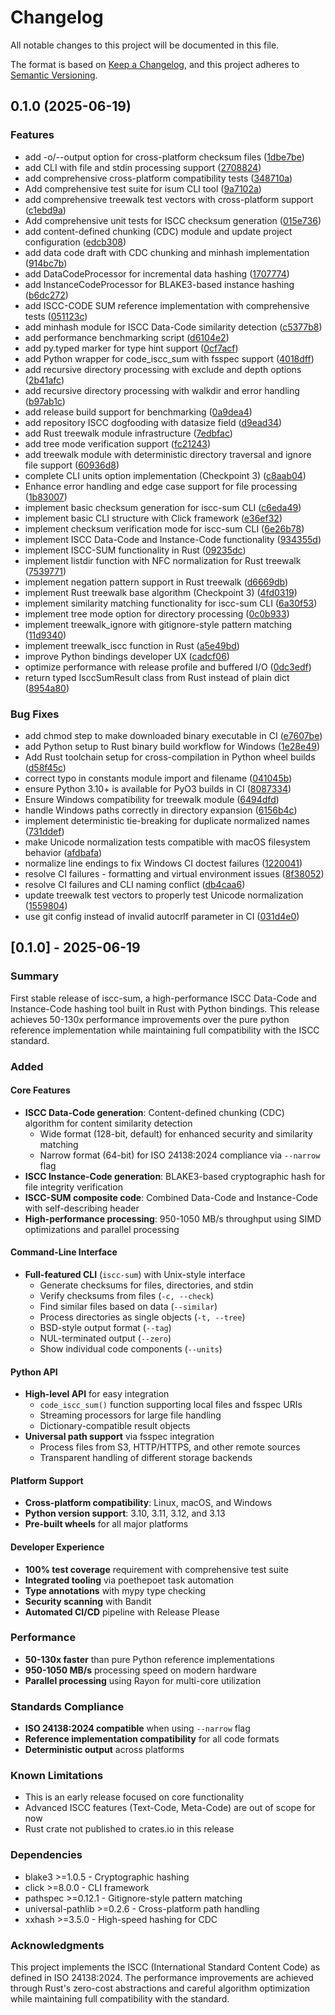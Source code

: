 # Changelog

All notable changes to this project will be documented in this file.

The format is based on [Keep a Changelog](https://keepachangelog.com/en/1.0.0/), and this project adheres to
[Semantic Versioning](https://semver.org/spec/v2.0.0.html).

## 0.1.0 (2025-06-19)


### Features

* add -o/--output option for cross-platform checksum files ([1dbe7be](https://github.com/bio-codes/iscc-sum/commit/1dbe7be96511659193f53a45fc7b8b02c3fc19f7))
* add CLI with file and stdin processing support ([2708824](https://github.com/bio-codes/iscc-sum/commit/27088248f119ddbec906f5cf600ed2c1f4b3d5eb))
* add comprehensive cross-platform compatibility tests ([348710a](https://github.com/bio-codes/iscc-sum/commit/348710ac3dc06822fdca39f7e96a4d40e7ce7dfb))
* Add comprehensive test suite for isum CLI tool ([9a7102a](https://github.com/bio-codes/iscc-sum/commit/9a7102a23f7d6b04d6fa18e3e9cd7f1b7877858b))
* add comprehensive treewalk test vectors with cross-platform support ([c1ebd9a](https://github.com/bio-codes/iscc-sum/commit/c1ebd9a50f15b1d8b335e27278df3a4dcc07be0f))
* Add comprehensive unit tests for ISCC checksum generation ([015e736](https://github.com/bio-codes/iscc-sum/commit/015e736e604ee4ea1af4718e1165cfad82467a12))
* add content-defined chunking (CDC) module and update project configuration ([edcb308](https://github.com/bio-codes/iscc-sum/commit/edcb3089378d45fb5a415c0a01c401cd9ee07451))
* add data code draft with CDC chunking and minhash implementation ([914bc7b](https://github.com/bio-codes/iscc-sum/commit/914bc7b6b9a516e66ea6d1fefe877dce3302d183))
* add DataCodeProcessor for incremental data hashing ([1707774](https://github.com/bio-codes/iscc-sum/commit/170777474fb6ae2d4c98161d6ad78179e2c3616f))
* add InstanceCodeProcessor for BLAKE3-based instance hashing ([b6dc272](https://github.com/bio-codes/iscc-sum/commit/b6dc272b9616ee8f91bebb367edab66ef28b1f6e))
* add ISCC-CODE SUM reference implementation with comprehensive tests ([051123c](https://github.com/bio-codes/iscc-sum/commit/051123c0d1521e0cd31dc590b5ab4a9f1dc9842f))
* add minhash module for ISCC Data-Code similarity detection ([c5377b8](https://github.com/bio-codes/iscc-sum/commit/c5377b8b6943bf3eddfe12b39ab542f67c197379))
* add performance benchmarking script ([d6104e2](https://github.com/bio-codes/iscc-sum/commit/d6104e24a133f6d4dfc0a101ce29455e6ce6900a))
* add py.typed marker for type hint support ([0cf7acf](https://github.com/bio-codes/iscc-sum/commit/0cf7acf7aa470419b9e016a42f1c7580cd43a747))
* add Python wrapper for code_iscc_sum with fsspec support ([4018dff](https://github.com/bio-codes/iscc-sum/commit/4018dff43c9f48bb9ebbf9d05039c04d7a41f5dd))
* add recursive directory processing with exclude and depth options ([2b41afc](https://github.com/bio-codes/iscc-sum/commit/2b41afcd9e7ab80f2afa4195c073b81299c91e43))
* add recursive directory processing with walkdir and error handling ([b97ab1c](https://github.com/bio-codes/iscc-sum/commit/b97ab1ce6501704a982dc2a5e346aa714caf88e3))
* add release build support for benchmarking ([0a9dea4](https://github.com/bio-codes/iscc-sum/commit/0a9dea4c7717e28c79f1c29063d05f3f3b9d8665))
* add repository ISCC dogfooding with datasize field ([d9ead34](https://github.com/bio-codes/iscc-sum/commit/d9ead3477678c89fefdb69faed5d1fb1d5e9c0e8))
* add Rust treewalk module infrastructure ([7edbfac](https://github.com/bio-codes/iscc-sum/commit/7edbfac0f4ea575aa20a507685caab84bdd89fdf))
* add tree mode verification support ([fc21243](https://github.com/bio-codes/iscc-sum/commit/fc212432563715a2185a31a0d4f518677f0cd253))
* add treewalk module with deterministic directory traversal and ignore file support ([60936d8](https://github.com/bio-codes/iscc-sum/commit/60936d83a42f14a20c871509dd7f8746b4e9739a))
* complete CLI units option implementation (Checkpoint 3) ([c8aab04](https://github.com/bio-codes/iscc-sum/commit/c8aab04a3f93d3fe5110996499d365200f2df992))
* Enhance error handling and edge case support for file processing ([1b83007](https://github.com/bio-codes/iscc-sum/commit/1b8300702481b05259874b213ffcb15c1c9e1fe6))
* implement basic checksum generation for iscc-sum CLI ([c6eda49](https://github.com/bio-codes/iscc-sum/commit/c6eda4946b5e88246596d4b193548718ca36fd11))
* implement basic CLI structure with Click framework ([e36ef32](https://github.com/bio-codes/iscc-sum/commit/e36ef32dc649418e0b5f58a3041ef40a8af099ad))
* implement checksum verification mode for iscc-sum CLI ([6e26b78](https://github.com/bio-codes/iscc-sum/commit/6e26b780909678ffd7d586a2f182fc8626bdb194))
* implement ISCC Data-Code and Instance-Code functionality ([934355d](https://github.com/bio-codes/iscc-sum/commit/934355d3cd3259987c89230a24d6968c2400ccdb))
* implement ISCC-SUM functionality in Rust ([09235dc](https://github.com/bio-codes/iscc-sum/commit/09235dc12c54986b71f8cda625f017d2e81ec0c5))
* implement listdir function with NFC normalization for Rust treewalk ([7539771](https://github.com/bio-codes/iscc-sum/commit/7539771b1355e9292a94173820a0555b580b4100))
* implement negation pattern support in Rust treewalk ([d6669db](https://github.com/bio-codes/iscc-sum/commit/d6669db78fb64bc85ba77a27512b1e6bc19be3d1))
* implement Rust treewalk base algorithm (Checkpoint 3) ([4fd0319](https://github.com/bio-codes/iscc-sum/commit/4fd03192f425a926e968d71a860716bb6e5a379c))
* implement similarity matching functionality for iscc-sum CLI ([6a30f53](https://github.com/bio-codes/iscc-sum/commit/6a30f53ea7d928e72c8b7ab83b7be318d3286557))
* implement tree mode option for directory processing ([0c0b933](https://github.com/bio-codes/iscc-sum/commit/0c0b93379c5d7bc5119e9cad7c3ae9deae0d8e3d))
* implement treewalk_ignore with gitignore-style pattern matching ([11d9340](https://github.com/bio-codes/iscc-sum/commit/11d934010b653e0e8989d5cb4409a6579ede7742))
* implement treewalk_iscc function in Rust ([a5e49bd](https://github.com/bio-codes/iscc-sum/commit/a5e49bd70403ba4a847d3d2ebf6fa2e25dcfb348))
* improve Python bindings developer UX ([cadcf06](https://github.com/bio-codes/iscc-sum/commit/cadcf069c8adeb6ac85ce387c9a88038f3244d84))
* optimize performance with release profile and buffered I/O ([0dc3edf](https://github.com/bio-codes/iscc-sum/commit/0dc3edf97020692c349842e02e0165fda57c7875))
* return typed IsccSumResult class from Rust instead of plain dict ([8954a80](https://github.com/bio-codes/iscc-sum/commit/8954a80d6693f8f1e53c6c4f9b104c7d2a079bbb))


### Bug Fixes

* add chmod step to make downloaded binary executable in CI ([e7607be](https://github.com/bio-codes/iscc-sum/commit/e7607be5108e25f48ed9fa8993de9d6b7c74aa78))
* add Python setup to Rust binary build workflow for Windows ([1e28e49](https://github.com/bio-codes/iscc-sum/commit/1e28e49a987792c13dcd3e8fc52893c435f47f00))
* Add Rust toolchain setup for cross-compilation in Python wheel builds ([d58f45c](https://github.com/bio-codes/iscc-sum/commit/d58f45cadd875f65ce3acab2ca319b45fb701a6c))
* correct typo in constants module import and filename ([041045b](https://github.com/bio-codes/iscc-sum/commit/041045ba846841658df578f84d711dea256ae57a))
* ensure Python 3.10+ is available for PyO3 builds in CI ([8087334](https://github.com/bio-codes/iscc-sum/commit/8087334ba8d678e8c79d134871a91ea976d7cc33))
* Ensure Windows compatibility for treewalk module ([6494dfd](https://github.com/bio-codes/iscc-sum/commit/6494dfd725bf73c42cb1469dce1cbce1bf256922))
* handle Windows paths correctly in directory expansion ([6156b4c](https://github.com/bio-codes/iscc-sum/commit/6156b4c55aa6fa4113d1a52b8d1e7d76294283ec))
* implement deterministic tie-breaking for duplicate normalized names ([731ddef](https://github.com/bio-codes/iscc-sum/commit/731ddeff5a540d3661c838a3c398a33ac90c0cf7))
* make Unicode normalization tests compatible with macOS filesystem behavior ([afdbafa](https://github.com/bio-codes/iscc-sum/commit/afdbafa01e757b1e16c097f4e8cecef77b6ff9a0))
* normalize line endings to fix Windows CI doctest failures ([1220041](https://github.com/bio-codes/iscc-sum/commit/122004133d0d907657df9a7af341e46f30094d68))
* resolve CI failures - formatting and virtual environment issues ([8f38052](https://github.com/bio-codes/iscc-sum/commit/8f380525ca7099f2cfb28b35021bbe4e4b906433))
* resolve CI failures and CLI naming conflict ([db4caa6](https://github.com/bio-codes/iscc-sum/commit/db4caa62607e60a659224771c01b31420c0cc0f2))
* update treewalk test vectors to properly test Unicode normalization ([1559804](https://github.com/bio-codes/iscc-sum/commit/15598044da3ccb605fa26066a6472b4091a74ae3))
* use git config instead of invalid autocrlf parameter in CI ([031d4e0](https://github.com/bio-codes/iscc-sum/commit/031d4e0f893ef9e0b734d6dd8f40eb79a64bf918))

## [0.1.0] - 2025-06-19

### Summary

First stable release of iscc-sum, a high-performance ISCC Data-Code and Instance-Code hashing tool built in Rust
with Python bindings. This release achieves 50-130x performance improvements over the pure python reference
implementation while maintaining full compatibility with the ISCC standard.

### Added

#### Core Features

- **ISCC Data-Code generation**: Content-defined chunking (CDC) algorithm for content similarity detection
    - Wide format (128-bit, default) for enhanced security and similarity matching
    - Narrow format (64-bit) for ISO 24138:2024 compliance via `--narrow` flag
- **ISCC Instance-Code generation**: BLAKE3-based cryptographic hash for file integrity verification
- **ISCC-SUM composite code**: Combined Data-Code and Instance-Code with self-describing header
- **High-performance processing**: 950-1050 MB/s throughput using SIMD optimizations and parallel processing

#### Command-Line Interface

- **Full-featured CLI** (`iscc-sum`) with Unix-style interface
    - Generate checksums for files, directories, and stdin
    - Verify checksums from files (`-c, --check`)
    - Find similar files based on data (`--similar`)
    - Process directories as single objects (`-t, --tree`)
    - BSD-style output format (`--tag`)
    - NUL-terminated output (`--zero`)
    - Show individual code components (`--units`)

#### Python API

- **High-level API** for easy integration
    - `code_iscc_sum()` function supporting local files and fsspec URIs
    - Streaming processors for large file handling
    - Dictionary-compatible result objects
- **Universal path support** via fsspec integration
    - Process files from S3, HTTP/HTTPS, and other remote sources
    - Transparent handling of different storage backends

#### Platform Support

- **Cross-platform compatibility**: Linux, macOS, and Windows
- **Python version support**: 3.10, 3.11, 3.12, and 3.13
- **Pre-built wheels** for all major platforms

#### Developer Experience

- **100% test coverage** requirement with comprehensive test suite
- **Integrated tooling** via poethepoet task automation
- **Type annotations** with mypy type checking
- **Security scanning** with Bandit
- **Automated CI/CD** pipeline with Release Please

### Performance

- **50-130x faster** than pure Python reference implementations
- **950-1050 MB/s** processing speed on modern hardware
- **Parallel processing** using Rayon for multi-core utilization

### Standards Compliance

- **ISO 24138:2024 compatible** when using `--narrow` flag
- **Reference implementation compatibility** for all code formats
- **Deterministic output** across platforms

### Known Limitations

- This is an early release focused on core functionality
- Advanced ISCC features (Text-Code, Meta-Code) are out of scope for now
- Rust crate not published to crates.io in this release

### Dependencies

- blake3 >=1.0.5 - Cryptographic hashing
- click >=8.0.0 - CLI framework
- pathspec >=0.12.1 - Gitignore-style pattern matching
- universal-pathlib >=0.2.6 - Cross-platform path handling
- xxhash >=3.5.0 - High-speed hashing for CDC

### Acknowledgments

This project implements the ISCC (International Standard Content Code) as defined in ISO 24138:2024. The
performance improvements are achieved through Rust's zero-cost abstractions and careful algorithm optimization
while maintaining full compatibility with the standard.
